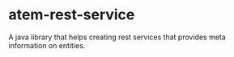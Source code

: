 atem-rest-service
=================

A java library that helps creating rest services that provides meta information  on entities.